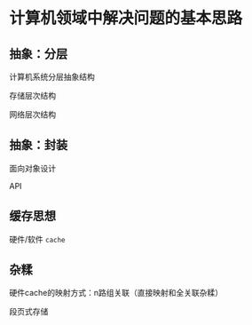 ﻿# 计算机领域中解决问题的基本思路 #

## 抽象：分层 ##

计算机系统分层抽象结构

存储层次结构

网络层次结构

## 抽象：封装 ##

面向对象设计

API

## 缓存思想 ##

硬件/软件 `cache`

## 杂糅 ##

硬件cache的映射方式：n路组关联（直接映射和全关联杂糅）

段页式存储


